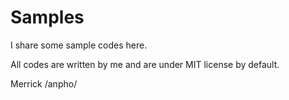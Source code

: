 Samples
=======

I share some sample codes here.

All codes are written by me and are under MIT license by default.

Merrick
/anpho/

